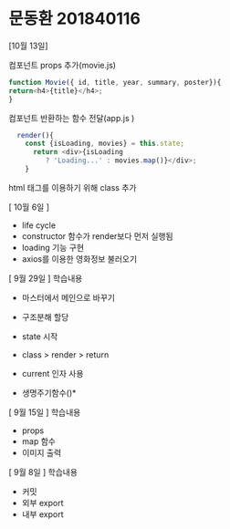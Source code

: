 # 문동환 201840116

[10월 13일]

컴포넌트 props 추가(movie.js)
```javascript
function Movie({ id, title, year, summary, poster}){
return<h4>{title}</h4>;
}
```

컴포넌트 반환하는 함수 전달(app.js )
```javascript
  render(){
    const {isLoading, movies} = this.state;
      return <div>{isLoading
         ? 'Loading...' : movies.map()}</div>;
    }
```

html 태그를 이용하기 위해 class 추가






[ 10월 6일 ]
- life cycle
- constructor 함수가 render보다 먼저 실행됨
- loading 기능 구현
- axios를 이용한 영화정보 불러오기




[ 9월 29일 ] 
학습내용
- 마스터에서 메인으로 바꾸기
- 구조분해 할당
- state 시작
- class > render > return

- current 인자 사용
- 생명주기함수()*




[ 9월 15일 ] 
학습내용
- props
- map 함수
- 이미지 출력 




[ 9월 8일 ]
학습내용
- 커밋 
- 외부 export
- 내부 export